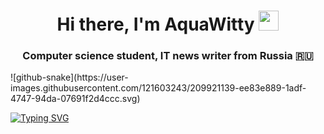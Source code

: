 <h1 align="center">Hi there, I'm AquaWitty</a> 
<img src="https://github.com/blackcater/blackcater/raw/main/images/Hi.gif" height="32"/></h1>
<h3 align="center">Computer science student, IT news writer from Russia 🇷🇺</h3>
![github-snake](https://user-images.githubusercontent.com/121603243/209921139-ee83e889-1adf-4747-94da-07691f2d4ccc.svg)

[![Typing SVG](https://readme-typing-svg.herokuapp.com?color=%2336BCF7&lines=Computer+science+student)](https://git.io/typing-svg)
